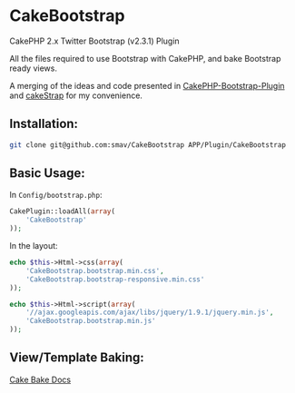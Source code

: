 CakeBootstrap
=============

CakePHP 2.x Twitter Bootstrap (v2.3.1) Plugin

All the files required to use Bootstrap with CakePHP, and bake Bootstrap
ready views.

A merging of the ideas and code presented in
[CakePHP-Bootstrap-Plugin](https://github.com/chronon/CakePHP-Bootstrap-Plugin)
and [cakeStrap](https://github.com/Rhym/cakeStrap) for my convenience.

Installation:
-------------

```sh
git clone git@github.com:smav/CakeBootstrap APP/Plugin/CakeBootstrap
```

Basic Usage:
-----

In `Config/bootstrap.php`:

```php
CakePlugin::loadAll(array(
	'CakeBootstrap'
));
```

In the layout:

```php
echo $this->Html->css(array(
	'CakeBootstrap.bootstrap.min.css',
	'CakeBootstrap.bootstrap-responsive.min.css'
));
```

```php
echo $this->Html->script(array(
	'//ajax.googleapis.com/ajax/libs/jquery/1.9.1/jquery.min.js',
	'CakeBootstrap.bootstrap.min.js'
));
```

View/Template Baking:
-----

[Cake Bake
Docs](http://book.cakephp.org/2.0/en/console-and-shells/code-generation-with-bake.html)

```sh
```
